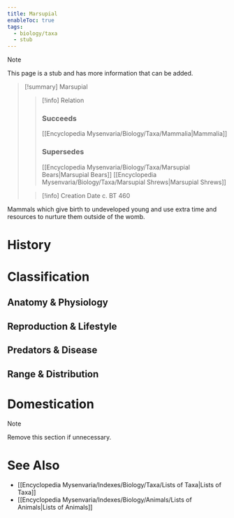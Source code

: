 ```yaml
---
title: Marsupial
enableToc: true
tags:
  - biology/taxa
  - stub
---
```


> [!note]
> This page is a stub and has more information that can be added.

> [!summary] Marsupial
> > [!info] Relation
> > ### Succeeds
> > [[Encyclopedia Mysenvaria/Biology/Taxa/Mammalia|Mammalia]]
> > ### Supersedes
> > [[Encyclopedia Mysenvaria/Biology/Taxa/Marsupial Bears|Marsupial Bears]]
> > [[Encyclopedia Mysenvaria/Biology/Taxa/Marsupial Shrews|Marsupial Shrews]]
>
> > [!info] Creation Date
> > c. BT 460

Mammals which give birth to undeveloped young and use extra time and resources to nurture them outside of the womb.
# History

# Classification
## Anatomy & Physiology

## Reproduction & Lifestyle

## Predators & Disease

## Range & Distribution

# Domestication

> [!note]
> Remove this section if unnecessary.
# See Also
- [[Encyclopedia Mysenvaria/Indexes/Biology/Taxa/Lists of Taxa|Lists of Taxa]]
- [[Encyclopedia Mysenvaria/Indexes/Biology/Animals/Lists of Animals|Lists of Animals]]